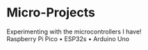 # Micro-Projects
Experimenting with the microcontrollers I have!
<br>
Raspberry Pi Pico • ESP32s • Arduino Uno
